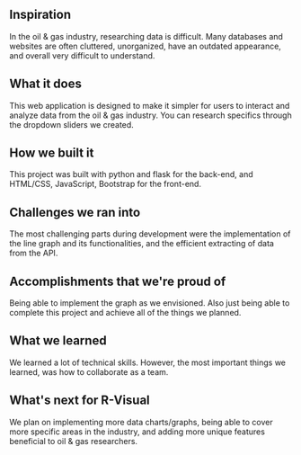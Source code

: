## Inspiration
In the oil & gas industry, researching data is difficult. Many databases and websites are often cluttered, unorganized, have an outdated appearance, and overall very difficult to understand. 

## What it does

This web application is designed to make it simpler for users to interact and analyze data from the oil & gas industry. You can research specifics through the dropdown sliders we created.
## How we built it

This project was built with python and flask for the back-end, and HTML/CSS, JavaScript, Bootstrap for the front-end.
## Challenges we ran into

The most challenging parts during development were the implementation of the line graph and its functionalities, and the efficient extracting of data from the API.
## Accomplishments that we're proud of

Being able to implement the graph as we envisioned. Also just being able to complete this project and achieve all of the things we planned.

## What we learned

We learned a lot of technical skills. However, the most important things we learned, was how to collaborate as a team.

## What's next for R-Visual
We plan on implementing more data charts/graphs, being able to cover more specific areas in the industry, and adding more unique features beneficial to oil & gas researchers.
